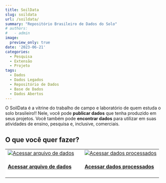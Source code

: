 ```yaml
---
title: SoilData
slug: soildata
url: /soildata/
summary: "Repositório Brasileiro de Dados do Solo"
# authors:
#   - admin
image:
  preview_only: true
date: '2023-06-21'
categories:
  - Pesquisa
  - Extensão
  - Projeto
tags:
  - Dados
  - Dados Legados
  - Repositório de Dados
  - Base de Dados
  - Dados Abertos
---
```


O SoilData é a vitrine do trabalho de campo e laboratório de quem estuda o solo brasileiro!!
Nele, você pode __publicar dados__ que tenha produzido em seus projetos.
Você também pode __encontrar dados__ para utilizar em suas atividades de ensino, pesquisa e, inclusive, comerciais.

## O que você quer fazer?

<table style="width: 100%;">
  <tr>
    <td style="width: 50%; background-color: white; border-top: white;">
      <div class="card">
        <a href="https://soildata.mapbiomas.org/" class="card-image hover-overlay">
          <img src="/soildata/cabinet.png" alt="Acessar arquivo de dados" class="img-responsive ls-is-cached lazyloaded">
        </a>
        <div class="card-text">
          <h4><a href="https://soildata.mapbiomas.org">Acessar arquivo de dados</a></h4>
        </div>
      </div>
    </td>
    <td style="width: 50%; background-color: white; border-top: white;">
      <div class="card">
        <a href="https://github.com/Laboratorio-de-Pedometria/mapbiomas-solo" class="card-image hover-overlay">
          <img src="/soildata/processed.png" alt="Acessar dados processados" class="img-responsive ls-is-cached lazyloaded">
        </a>
        <div class="card-text">
          <h4><a href="https://github.com/Laboratorio-de-Pedometria/mapbiomas-solo">Acessar dados processados</a></h4>
        </div>
      </div>
    </td>
  </tr>
  <!-- <tr>
    <td style="width: 50%; background-color: white; border-top: white;">
      <a href="https://docs.google.com/spreadsheets/d/1rXIiT1zSYhFegSdAvE0yJX16q-bvXVNpYIYdd5YgjhI/" class="btn btn-primary btn-lg" role="button" style="font-size: 1rem; line-height: 2;">
        Acessar a planilha de organização de dados do solo
        <br><i class="fa fa-file-excel" aria-hidden="true"></i>
      </a>
    </td> -->
    <!-- <td style="width: 50%; background-color: white; border-top: white;">
      <a href="/febr/depositar/" class="btn btn-primary btn-lg" role="button" style="font-size: 1rem; line-height: 2;">
        Depositar meu conjunto de dados abertos do solo
        <br><i class="fa fa-upload" aria-hidden="true"></i>
      </a>
    </td>
  </tr> -->
  <!-- <tr>
    <td style="width: 50%; background-color: white; border-top: white;">
      <div class="card">
        <a href="/software/febr/" class="card-image hover-overlay">
          <img src="/febr/rpackage.png" alt="Instalar o pacote febr para o R" class="img-responsive ls-is-cached lazyloaded">
        </a>
        <div class="card-text">
          <h4><a href="/software/febr/">Instalar o pacote febr para o R</a></h4>
        </div>
      </div>
    </td>
    <td style="width: 50%; background-color: white; border-top: white;">
      <div class="card">
        <a href="/febr/contribuir/" class="card-image hover-overlay">
          <img src="/febr/help.png" alt="Ajudar na construção do FEBR" class="img-responsive ls-is-cached lazyloaded">
        </a>
        <div class="card-text">
          <h4><a href="/febr/contribuir/">Ajudar na construção do FEBR</a></h4>
        </div>
      </div>
    </td>
  </tr> -->
</table>

<!-- Não encontrou o que precisava? Consulte as [perguntas mais frequentes](/febr/faq)! -->
